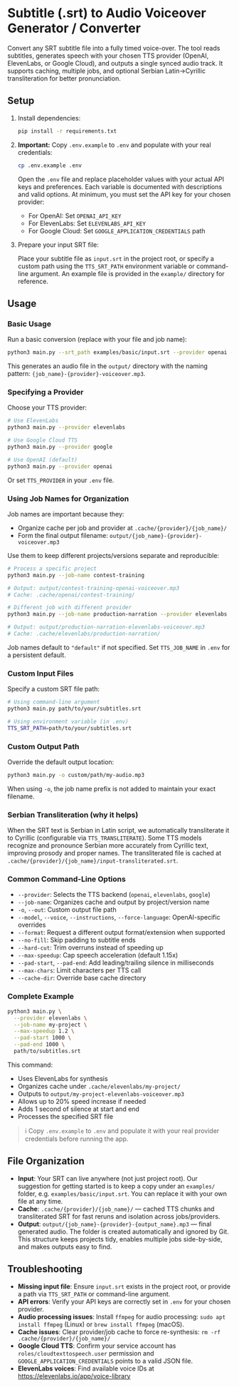 # Subtitle (.srt) to Audio Voiceover Generator / Converter

Convert any SRT subtitle file into a fully timed voice-over. The tool reads subtitles, generates speech with your chosen TTS provider (OpenAI, ElevenLabs, or Google Cloud), and outputs a single synced audio track. It supports caching, multiple jobs, and optional Serbian Latin→Cyrillic transliteration for better pronunciation.

## Setup

1. Install dependencies:

   ```bash
   pip install -r requirements.txt
   ```

2. **Important:** Copy `.env.example` to `.env` and populate with your real credentials:

   ```bash
   cp .env.example .env
   ```

   Open the `.env` file and replace placeholder values with your actual API keys and preferences. Each variable is documented with descriptions and valid options. At minimum, you must set the API key for your chosen provider:
   
   - For OpenAI: Set `OPENAI_API_KEY`
   - For ElevenLabs: Set `ELEVENLABS_API_KEY`
   - For Google Cloud: Set `GOOGLE_APPLICATION_CREDENTIALS` path

3. Prepare your input SRT file:

   Place your subtitle file as `input.srt` in the project root, or specify a custom path using the `TTS_SRT_PATH` environment variable or command-line argument. An example file is provided in the `example/` directory for reference.

## Usage

### Basic Usage

Run a basic conversion (replace with your file and job name):

```bash
python3 main.py --srt_path examples/basic/input.srt --provider openai --job-name your_job_name
```

This generates an audio file in the `output/` directory with the naming pattern: `{job_name}-{provider}-voiceover.mp3`.

### Specifying a Provider

Choose your TTS provider:

```bash
# Use ElevenLabs
python3 main.py --provider elevenlabs

# Use Google Cloud TTS
python3 main.py --provider google

# Use OpenAI (default)
python3 main.py --provider openai
```

Or set `TTS_PROVIDER` in your `.env` file.

### Using Job Names for Organization

Job names are important because they:
- Organize cache per job and provider at `.cache/{provider}/{job_name}/`
- Form the final output filename: `output/{job_name}-{provider}-voiceover.mp3`

Use them to keep different projects/versions separate and reproducible:

```bash
# Process a specific project
python3 main.py --job-name contest-training

# Output: output/contest-training-openai-voiceover.mp3
# Cache: .cache/openai/contest-training/
```

```bash
# Different job with different provider
python3 main.py --job-name production-narration --provider elevenlabs

# Output: output/production-narration-elevenlabs-voiceover.mp3
# Cache: .cache/elevenlabs/production-narration/
```

Job names default to `"default"` if not specified. Set `TTS_JOB_NAME` in `.env` for a persistent default.

### Custom Input Files

Specify a custom SRT file path:

```bash
# Using command-line argument
python3 main.py path/to/your/subtitles.srt

# Using environment variable (in .env)
TTS_SRT_PATH=path/to/your/subtitles.srt
```

### Custom Output Path

Override the default output location:

```bash
python3 main.py -o custom/path/my-audio.mp3
```

When using `-o`, the job name prefix is not added to maintain your exact filename.

### Serbian Transliteration (why it helps)

When the SRT text is Serbian in Latin script, we automatically transliterate it to Cyrillic (configurable via `TTS_TRANSLITERATE`). Some TTS models recognize and pronounce Serbian more accurately from Cyrillic text, improving prosody and proper names. The transliterated file is cached at `.cache/{provider}/{job_name}/input-transliterated.srt`.

### Common Command-Line Options

- `--provider`: Selects the TTS backend (`openai`, `elevenlabs`, `google`)
- `--job-name`: Organizes cache and output by project/version name
- `-o`, `--out`: Custom output file path
- `--model`, `--voice`, `--instructions`, `--force-language`: OpenAI-specific overrides
- `--format`: Request a different output format/extension when supported
- `--no-fill`: Skip padding to subtitle ends
- `--hard-cut`: Trim overruns instead of speeding up
- `--max-speedup`: Cap speech acceleration (default 1.15x)
- `--pad-start`, `--pad-end`: Add leading/trailing silence in milliseconds
- `--max-chars`: Limit characters per TTS call
- `--cache-dir`: Override base cache directory

### Complete Example

```bash
python3 main.py \
  --provider elevenlabs \
  --job-name my-project \
  --max-speedup 1.2 \
  --pad-start 1000 \
  --pad-end 1000 \
  path/to/subtitles.srt
```

This command:
- Uses ElevenLabs for synthesis
- Organizes cache under `.cache/elevenlabs/my-project/`
- Outputs to `output/my-project-elevenlabs-voiceover.mp3`
- Allows up to 20% speed increase if needed
- Adds 1 second of silence at start and end
- Processes the specified SRT file

> ℹ️ Copy `.env.example` to `.env` and populate it with your real provider credentials before running the app.

## File Organization

- **Input**: Your SRT can live anywhere (not just project root). Our suggestion for getting started is to keep a copy under an `examples/` folder, e.g. `examples/basic/input.srt`. You can replace it with your own file at any time.
- **Cache**: `.cache/{provider}/{job_name}/` — cached TTS chunks and transliterated SRT for fast reruns and isolation across jobs/providers.
- **Output**: `output/{job_name}-{provider}-{output_name}.mp3` — final generated audio. The folder is created automatically and ignored by Git.
This structure keeps projects tidy, enables multiple jobs side-by-side, and makes outputs easy to find.
## Troubleshooting

- **Missing input file**: Ensure `input.srt` exists in the project root, or provide a path via `TTS_SRT_PATH` or command-line argument.
- **API errors**: Verify your API keys are correctly set in `.env` for your chosen provider.
- **Audio processing issues**: Install `ffmpeg` for audio processing: `sudo apt install ffmpeg` (Linux) or `brew install ffmpeg` (macOS).
- **Cache issues**: Clear provider/job cache to force re-synthesis: `rm -rf .cache/{provider}/{job_name}/`
- **Google Cloud TTS**: Confirm your service account has `roles/cloudtexttospeech.user` permission and `GOOGLE_APPLICATION_CREDENTIALS` points to a valid JSON file.
- **ElevenLabs voices**: Find available voice IDs at https://elevenlabs.io/app/voice-library
